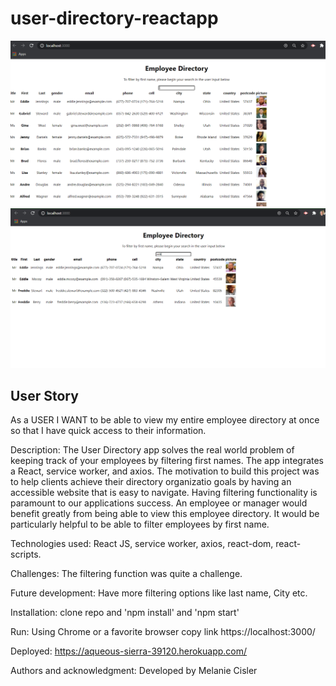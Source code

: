 # user-directory-reactapp

![](slide1.PNG)
![](slide2.PNG)

## User Story
As a USER
I WANT to be able to view my entire employee directory at once so that I have quick access to their information.

Description: The User Directory app solves the real world problem of keeping track of your employees by filtering first names. The app integrates a React, service worker, and axios. The  motivation to build this project was to help clients achieve their directory organizatio goals by having an accessible website that is easy to navigate. Having filtering functionality is paramount to our applications success. An employee or manager would benefit greatly from being able to view this employee directory. It would be particularly helpful to be able to filter employees by first name.

Technologies used: React JS, service worker, axios, react-dom, react-scripts. 

Challenges:  The filtering function was quite a challenge. 

Future development: Have more filtering options like last name, City etc. 

Installation: clone repo and  'npm install' and 'npm start'

Run: Using Chrome or a favorite browser copy link https://localhost:3000/ 

Deployed: https://aqueous-sierra-39120.herokuapp.com/

Authors and acknowledgment: Developed by Melanie Cisler

